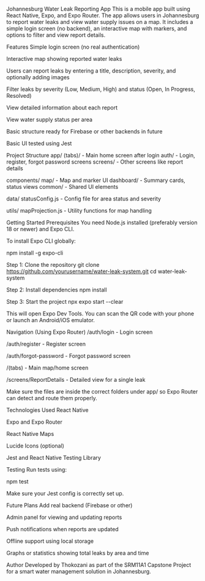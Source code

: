 Johannesburg Water Leak Reporting App
This is a mobile app built using React Native, Expo, and Expo Router. The app allows users in Johannesburg to report water leaks and view water supply issues on a map. It includes a simple login screen (no backend), an interactive map with markers, and options to filter and view report details.

Features
Simple login screen (no real authentication)

Interactive map showing reported water leaks

Users can report leaks by entering a title, description, severity, and optionally adding images

Filter leaks by severity (Low, Medium, High) and status (Open, In Progress, Resolved)

View detailed information about each report

View water supply status per area

Basic structure ready for Firebase or other backends in future

Basic UI tested using Jest

Project Structure
app/
(tabs)/ - Main home screen after login
auth/ - Login, register, forgot password screens
screens/ - Other screens like report details

components/
map/ - Map and marker UI
dashboard/ - Summary cards, status views
common/ - Shared UI elements

data/
statusConfig.js - Config file for area status and severity

utils/
mapProjection.js - Utility functions for map handling

Getting Started
Prerequisites
You need Node.js installed (preferably version 18 or newer) and Expo CLI.

To install Expo CLI globally:

npm install -g expo-cli

Step 1: Clone the repository
git clone https://github.com/yourusername/water-leak-system.git
cd water-leak-system

Step 2: Install dependencies
npm install

Step 3: Start the project
npx expo start --clear

This will open Expo Dev Tools. You can scan the QR code with your phone or launch an Android/iOS emulator.

Navigation (Using Expo Router)
/auth/login - Login screen

/auth/register - Register screen

/auth/forgot-password - Forgot password screen

/(tabs) - Main map/home screen

/screens/ReportDetails - Detailed view for a single leak

Make sure the files are inside the correct folders under app/ so Expo Router can detect and route them properly.

Technologies Used
React Native

Expo and Expo Router

React Native Maps

Lucide Icons (optional)

Jest and React Native Testing Library

Testing
Run tests using:

npm test

Make sure your Jest config is correctly set up.

Future Plans
Add real backend (Firebase or other)

Admin panel for viewing and updating reports

Push notifications when reports are updated

Offline support using local storage

Graphs or statistics showing total leaks by area and time

Author
Developed by Thokozani as part of the SRM11A1 Capstone Project for a smart water management solution in Johannesburg.
